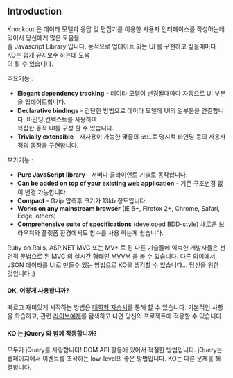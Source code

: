 ## Introduction

Knockout 은 데이타 모델과 응답 및 편집기를 이용한 사용자 인터페이스를 작성하는데 있어서 당신에게 많은 도움을<br/>
줄 Javascript Library 입니다. 동적으로 업데이트 되는 UI 를 구현하고 싶을때마다 KO는 쉽게 유지보수 하는데 도움<br/>
이 될 수 있습니다.

주요기능 : 
- <strong>Elegant dependency tracking</strong> - 데이타 모델이 변경될때마다 자동으로 UI 부분을 업데이트합니다.
- <strong>Declarative bindings</strong> - 간단한 방법으로 데이타 모델에 UI의 일부분을 연결합니다. 바인딩 컨텍스트를 사용하여<br/>
복잡한 동적 UI를 구성 할 수 있습니다.
- <strong>Trivially extensible</strong> - 재사용이 가능한 몇줄의 코드로 명시적 바인딩 등의 사용자 정의 동작을 구현합니다.

부가기능 : 
- <strong>Pure JavaScript library</strong> - 서버나 클라이언트 기술로 동작합니다.
- <strong>Can be added on top of your existing web application</strong> - 기존 구조변경 없이 변경 가능합니다.
- <strong>Compact</strong> - Gzip 압축후 크기가 13kb 정도입니다.
- <strong>Works on any mainstream browser</strong> (IE 6+, Firefox 2+, Chrome, Safari, Edge, others)
- <strong>Comprehensive suite of specifications</strong> (developed BDD-style) 새로운 브라우져와 플랫폼 환경에서도
함수를 사용 하는게 쉽습니다.

Ruby on Rails, ASP.NET MVC 또는 MV* 로 된 다른 기술들에 익숙한 개발자들은 선언적 문법으로 된 MVC 의 실시간 형태인 MVVM 을 
볼 수 있습니다. 다른 의미에서, JSON 데이타를 UI로 만들수 있는 방법으로 KO을 생각할 수 있습니다... 당신을 위한 것입니다 :)

#### OK, 어떻게 사용합니까?
빠르고 재미있게 시작하는 방법은 <a href="http://learn.knockoutjs.com/" target="_blank">대화형 자습서</a>를 통해 할 수 있습니다.
기본적인 사항을 학습하고, 관련 <a href="http://knockoutjs.com/examples/index.html" target="_blank">라이브예제</a>를 탐색하고 나면 당신의 프로젝트에 적용할 수 있습니다.

#### KO 는 jQuery 와 함께 작동합니까?
모두가 jQuery를 사랑합니다! DOM API 활용에 있어서 적절한 방법입니다. jQuery는 웹페이지에서 이벤트를 조작하는 
low-level의 좋은 방법입니다. KO는 다른 문제를 해결합니다.
<br/><br/>

